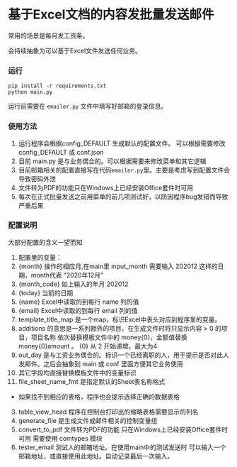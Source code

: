 # 基于Excel文档的内容发批量发送邮件
常用的场景是每月发工资条。

会持续抽象为可以基于Excel文件发送任何业务。

### 运行

```shell
pip install -r requirements.txt
python main.py
```

运行前需要在 `emailer.py` 文件中填写好邮箱的登录信息。

### 使用方法

1. 运行程序会根据config_DEFAULT 生成默认的配置文件。
  可以根据需要修改 config_DEFAULT 或 conf.json
2. 目前 main.py 是与业务偶合的。可以根据需要来修改菜单和其它逻辑
3. 目前邮箱相关的配置直接写在代码`emailer.py`里。主要是考虑写到配置文件会导致密码外泄
4. 文件转为PDF的功能只在Windows上已经安装Office套件时可用
5. 每次在正式批量发送之前用菜单的前几项测试好，以防因程序bug发错而导致严重后果


### 配置说明

大部分配置的含义一望而知

1. 配置里的变量：
  1. {month} 操作的相应月,在main里 input_month 需要输入 202012 这样的日期，month代表 “2020年12月”
  2. {month_code} 如上输入的年月 202012
  3. {today} 当前的日期
  3. {name} Excel中读取的到每行 name 列的值
  4. {email} Excel中读取的到每行 email 列的值
2. template_title_map 是一个map，标识Excel中表头对应到程序里的变量。
  1. additions 的意思是一系列额外的项目，在生成文件时将只显示内容 > 0 的项目，项目名称 依次替换模板文件中的 money{0}，金额值替换 money{0}amount 。 {0} 从 2 开始递增。最大为4
  2. out_day 是与工资业务偶合的。标识一个已经离职的人，用于提示是否对此人发邮件。之后会抽象到 main 或 conf 里面方便其它业务使用
  3. 其它字段均直接替换模板文件中的变量标识
2. file_sheet_name_fmt 是指定默认的Sheet表名称格式
  * 如果找不到相应的表格，程序也会提示选择正确的数据表格
3. table_view_head 程序在控制台打印出的缩略表格需要显示的列名
4. generate_file 是生成文件或邮件相关的控制变量组
  1. convert_to_pdf 文件转为PDF的功能  只在Windows上已经安装Office套件时可用 需要使用 comtypes 模块
5. tester_email 测试人的邮箱地址。在使用main中的测试发送时 可以输入一个邮箱地址，或直接使用此地址。自动记录最后一次输入。

